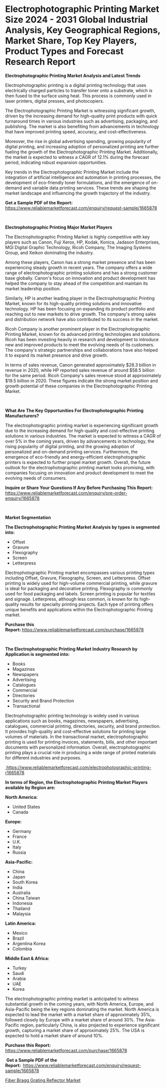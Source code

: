 <p><h1>Electrophotographic Printing Market Size 2024 - 2031 Global Industrial Analysis, Key Geographical Regions, Market Share, Top Key Players, Product Types and Forecast Research Report</h1></p><p><strong>Electrophotographic Printing Market Analysis and Latest Trends</strong></p>
<p><p>Electrophotographic printing is a digital printing technology that uses electrically charged particles to transfer toner onto a substrate, which is then fused to the surface using heat. This process is commonly used in laser printers, digital presses, and photocopiers.</p><p>The Electrophotographic Printing Market is witnessing significant growth, driven by the increasing demand for high-quality print products with quick turnaround times in various industries such as advertising, packaging, and publishing. The market is also benefiting from advancements in technology that have improved printing speed, accuracy, and cost-effectiveness.</p><p>Moreover, the rise in global advertising spending, growing popularity of digital printing, and increasing adoption of personalized printing are further fueling the growth of the Electrophotographic Printing Market. Additionally, the market is expected to witness a CAGR of 12.1% during the forecast period, indicating robust expansion opportunities.</p><p>Key trends in the Electrophotographic Printing Market include the integration of artificial intelligence and automation in printing processes, the development of eco-friendly toner formulations, and the emergence of on-demand and variable data printing services. These trends are shaping the market landscape and influencing the growth trajectory of the industry.</p></p>
<p><strong>Get a Sample PDF of the Report:&nbsp;</strong> <a href="https://www.reliablemarketforecast.com/enquiry/request-sample/1665878">https://www.reliablemarketforecast.com/enquiry/request-sample/1665878</a></p>
<p>&nbsp;</p>
<p><strong>Electrophotographic Printing Major Market Players</strong></p>
<p><p>The Electrophotographic Printing Market is highly competitive with key players such as Canon, Fuji Xerox, HP, Kodak, Konica, Jadason Enterprises, MGI Digital Graphic Technology, Ricoh Company, The Imaging Systems Group, and Xeikon dominating the industry. </p><p>Among these players, Canon has a strong market presence and has been experiencing steady growth in recent years. The company offers a wide range of electrophotographic printing solutions and has a strong customer base globally. Canon's focus on innovation and product development has helped the company to stay ahead of the competition and maintain its market leadership position.</p><p>Similarly, HP is another leading player in the Electrophotographic Printing Market, known for its high-quality printing solutions and innovative technology. HP has been focusing on expanding its product portfolio and reaching out to new markets to drive growth. The company's strong sales and distribution network have also contributed to its success in the market.</p><p>Ricoh Company is another prominent player in the Electrophotographic Printing Market, known for its advanced printing technologies and solutions. Ricoh has been investing heavily in research and development to introduce new and improved products to meet the evolving needs of its customers. The company's strategic partnerships and collaborations have also helped it to expand its market presence and drive growth.</p><p>In terms of sales revenue, Canon generated approximately $28.3 billion in revenue in 2020, while HP reported sales revenue of around $58.5 billion for the same period. Ricoh Company's sales revenue stood at approximately $19.5 billion in 2020. These figures indicate the strong market position and growth potential of these companies in the Electrophotographic Printing Market.</p></p>
<p>&nbsp;</p>
<p><strong>What Are The Key Opportunities For Electrophotographic Printing Manufacturers?</strong></p>
<p><p>The electrophotographic printing market is experiencing significant growth due to the increasing demand for high-quality and cost-effective printing solutions in various industries. The market is expected to witness a CAGR of over 5% in the coming years, driven by advancements in technology, the rising popularity of digital printing, and the growing adoption of personalized and on-demand printing services. Furthermore, the emergence of eco-friendly and energy-efficient electrophotographic printers is expected to further propel market growth. Overall, the future outlook for the electrophotographic printing market looks promising, with companies focusing on innovation and product development to meet the evolving needs of consumers.</p></p>
<p><strong>Inquire or Share Your Questions If Any Before Purchasing This Report:</strong> <a href="https://www.reliablemarketforecast.com/enquiry/pre-order-enquiry/1665878">https://www.reliablemarketforecast.com/enquiry/pre-order-enquiry/1665878</a></p>
<p>&nbsp;</p>
<p><strong>Market Segmentation</strong></p>
<p><strong>The Electrophotographic Printing Market Analysis by types is segmented into:</strong></p>
<p><ul><li>Offset</li><li>Gravure</li><li>Flexography</li><li>Screen</li><li>Letterpress</li></ul></p>
<p><p>Electrophotographic Printing market encompasses various printing types including Offset, Gravure, Flexography, Screen, and Letterpress. Offset printing is widely used for high-volume commercial printing, while gravure is ideal for packaging and decorative printing. Flexography is commonly used for food packaging and labels. Screen printing is popular for textiles and signage. Letterpress, although less common, is known for its high-quality results for specialty printing projects. Each type of printing offers unique benefits and applications within the Electrophotographic Printing market.</p></p>
<p><strong>Purchase this Report:&nbsp;</strong><a href="https://www.reliablemarketforecast.com/purchase/1665878">https://www.reliablemarketforecast.com/purchase/1665878</a></p>
<p>&nbsp;</p>
<p><strong>The Electrophotographic Printing Market Industry Research by Application is segmented into:</strong></p>
<p><ul><li>Books</li><li>Magazines</li><li>Newspapers</li><li>Advertising</li><li>Catalogues</li><li>Commercial</li><li>Directories</li><li>Security and Brand Protection</li><li>Transactional</li></ul></p>
<p><p>Electrophotographic printing technology is widely used in various applications such as books, magazines, newspapers, advertising, catalogues, commercial printing, directories, security, and brand protection. It provides high-quality and cost-effective solutions for printing large volumes of materials. In the transactional market, electrophotographic printing is used for printing invoices, statements, bills, and other important documents with personalized information. Overall, electrophotographic printing plays a crucial role in producing a wide range of printed materials for different industries and purposes.</p></p>
<p><a href="https://www.reliablemarketforecast.com/electrophotographic-printing-r1665878">&nbsp;https://www.reliablemarketforecast.com/electrophotographic-printing-r1665878</a></p>
<p><strong>In terms of Region, the Electrophotographic Printing Market Players available by Region are:</strong></p>
<p>
    <p> <strong> North America: </strong>
        <ul>
            <li>United States</li>
            <li>Canada</li>
        </ul>
        </p> 
    <p> <strong> Europe: </strong>
        <ul>
            <li>Germany</li>
            <li>France</li>
            <li>U.K.</li>
            <li>Italy</li>
            <li>Russia</li>
        </ul>
        </p> 
    <p> <strong> Asia-Pacific: </strong>
        <ul>
            <li>China</li>
            <li>Japan</li>
            <li>South Korea</li>
            <li>India</li>
            <li>Australia</li>
            <li>China Taiwan</li>
            <li>Indonesia</li>
            <li>Thailand</li>
            <li>Malaysia</li>
        </ul>
        </p> 
    <p> <strong> Latin America: </strong>
        <ul>
            <li>Mexico</li>
            <li>Brazil</li>
            <li>Argentina Korea</li>
            <li>Colombia</li>
        </ul>
        </p> 
    <p> <strong> Middle East & Africa: </strong>
        <ul>
            <li>Turkey</li>
            <li>Saudi</li>
            <li>Arabia</li>
            <li>UAE</li>
            <li>Korea</li>
        </ul>
    </p>
    </p>
<p><p>The electrophotographic printing market is anticipated to witness substantial growth in the coming years, with North America, Europe, and Asia-Pacific being the key regions dominating the market. North America is expected to lead the market with a market share of approximately 35%, followed closely by Europe with a market share of around 30%. The Asia-Pacific region, particularly China, is also projected to experience significant growth, capturing a market share of approximately 25%. The USA is expected to hold a market share of around 10%.</p></p>
<p><strong>Purchase this Report: </strong><a href="https://www.reliablemarketforecast.com/purchase/1665878">https://www.reliablemarketforecast.com/purchase/1665878</a></p>
<p>&nbsp;<strong>Get a Sample PDF of the Report:&nbsp;&nbsp;</strong><a href="https://www.reliablemarketforecast.com/enquiry/request-sample/1665878">https://www.reliablemarketforecast.com/enquiry/request-sample/1665878</a></p>
<p><strong></strong></p>
<p><p><a href="https://github.com/gulaimolin/Market-Research-Report-List-5/blob/main/fiber-bragg-grating-reflector-market.md">Fiber Bragg Grating Reflector Market</a></p></p>